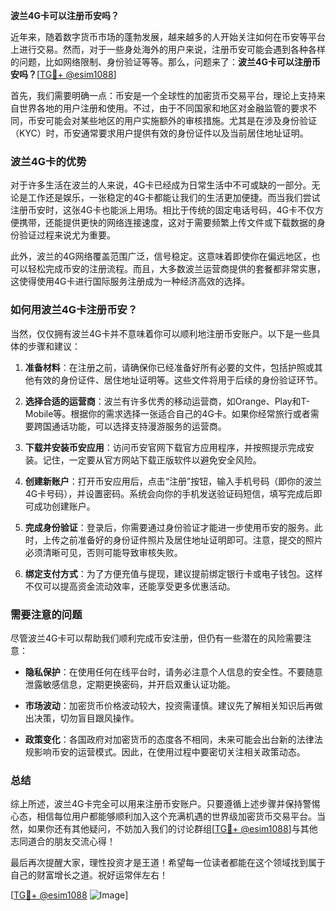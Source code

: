 **波兰4G卡可以注册币安吗？**

近年来，随着数字货币市场的蓬勃发展，越来越多的人开始关注如何在币安等平台上进行交易。然而，对于一些身处海外的用户来说，注册币安可能会遇到各种各样的问题，比如网络限制、身份验证等等。那么，问题来了：**波兰4G卡可以注册币安吗？**[[TG💪+ @esim1088](https://t.me/s/esim1088)]

首先，我们需要明确一点：币安是一个全球性的加密货币交易平台，理论上支持来自世界各地的用户注册和使用。不过，由于不同国家和地区对金融监管的要求不同，币安可能会对某些地区的用户实施额外的审核措施。尤其是在涉及身份验证（KYC）时，币安通常要求用户提供有效的身份证件以及当前居住地址证明。

### 波兰4G卡的优势

对于许多生活在波兰的人来说，4G卡已经成为日常生活中不可或缺的一部分。无论是工作还是娱乐，一张稳定的4G卡都能让我们的生活更加便捷。而当我们尝试注册币安时，这张4G卡也能派上用场。相比于传统的固定电话号码，4G卡不仅方便携带，还能提供更快的网络连接速度，这对于需要频繁上传文件或下载数据的身份验证过程来说尤为重要。

此外，波兰的4G网络覆盖范围广泛，信号稳定。这意味着即使你在偏远地区，也可以轻松完成币安的注册流程。而且，大多数波兰运营商提供的套餐都非常实惠，这使得使用4G卡进行国际服务注册成为一种经济高效的选择。

### 如何用波兰4G卡注册币安？

当然，仅仅拥有波兰4G卡并不意味着你可以顺利地注册币安账户。以下是一些具体的步骤和建议：

1. **准备材料**：在注册之前，请确保你已经准备好所有必要的文件，包括护照或其他有效的身份证件、居住地址证明等。这些文件将用于后续的身份验证环节。

2. **选择合适的运营商**：波兰有许多优秀的移动运营商，如Orange、Play和T-Mobile等。根据你的需求选择一张适合自己的4G卡。如果你经常旅行或者需要跨国通话功能，可以选择支持漫游服务的运营商。

3. **下载并安装币安应用**：访问币安官网下载官方应用程序，并按照提示完成安装。记住，一定要从官方网站下载正版软件以避免安全风险。

4. **创建新账户**：打开币安应用后，点击“注册”按钮，输入手机号码（即你的波兰4G卡号码），并设置密码。系统会向你的手机发送验证码短信，填写完成后即可成功创建账户。

5. **完成身份验证**：登录后，你需要通过身份验证才能进一步使用币安的服务。此时，上传之前准备好的身份证件照片及居住地址证明即可。注意，提交的照片必须清晰可见，否则可能导致审核失败。

6. **绑定支付方式**：为了方便充值与提现，建议提前绑定银行卡或电子钱包。这样不仅可以提高资金流动效率，还能享受更多优惠活动。

### 需要注意的问题

尽管波兰4G卡可以帮助我们顺利完成币安注册，但仍有一些潜在的风险需要注意：

- **隐私保护**：在使用任何在线平台时，请务必注意个人信息的安全性。不要随意泄露敏感信息，定期更换密码，并开启双重认证功能。
  
- **市场波动**：加密货币价格波动较大，投资需谨慎。建议先了解相关知识后再做出决策，切勿盲目跟风操作。

- **政策变化**：各国政府对加密货币的态度各不相同，未来可能会出台新的法律法规影响币安的运营模式。因此，在使用过程中要密切关注相关政策动态。

### 总结

综上所述，波兰4G卡完全可以用来注册币安账户。只要遵循上述步骤并保持警惕心态，相信每位用户都能够顺利加入这个充满机遇的世界级加密货币交易平台。当然，如果你还有其他疑问，不妨加入我们的讨论群组[[TG💪+ @esim1088](https://t.me/s/esim1088)]与其他志同道合的朋友交流心得！

最后再次提醒大家，理性投资才是王道！希望每一位读者都能在这个领域找到属于自己的财富增长之道。祝好运常伴左右！

[[TG💪+ @esim1088](https://t.me/s/esim1088) ![Image](https://i.postimg.cc/4NQfJmqS/Snipaste-2025-05-13-00-14-12.png)]